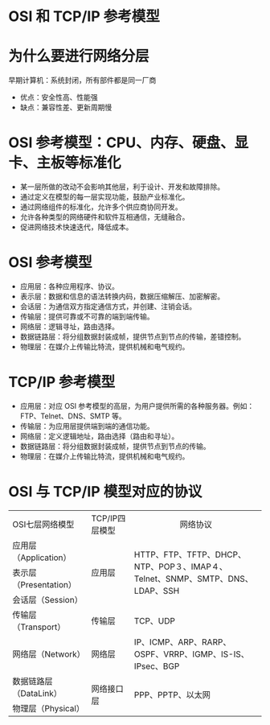 # OSI 和 TCP/IP 参考模型

# 为什么要进行网络分层

早期计算机：系统封闭，所有部件都是同一厂商

- 优点：安全性高、性能强
- 缺点：兼容性差、更新周期慢

# OSI 参考模型：CPU、内存、硬盘、显卡、主板等标准化

- 某一层所做的改动不会影响其他层，利于设计、开发和故障排除。
- 通过定义在模型的每一层实现功能，鼓励产业标准化。
- 通过网络组件的标准化，允许多个供应商协同开发。
- 允许各种类型的网络硬件和软件互相通信，无缝融合。
- 促进网络技术快速迭代，降低成本。

# OSI 参考模型

- 应用层：各种应用程序、协议。
- 表示层：数据和信息的语法转换内码，数据压缩解压、加密解密。
- 会话层：为通信双方指定通信方式，并创建、注销会话。
- 传输层：提供可靠或不可靠的端到端传输。
- 网络层：逻辑寻址，路由选择。
- 数据链路层：将分组数据封装成帧，提供节点到节点的传输，差错控制。
- 物理层：在媒介上传输比特流，提供机械和电气规约。

# TCP/IP 参考模型

- 应用层：对应 OSI 参考模型的高层，为用户提供所需的各种服务器。例如：FTP、Telnet、DNS、SMTP 等。
- 传输层：为应用层提供端到端的通信功能。
- 网络层：定义逻辑地址，路由选择（路由和寻址）。
- 数据链路层：将分组数据封装成帧，提供节点到节点的传输。
- 物理层：在媒介上传输比特流，提供机械和电气规约。

# OSI 与 TCP/IP 模型对应的协议

<table>
  <tr>
    <td>OSI七层网络模型</td>
    <td>TCP/IP四层模型</td>
    <td align="center">网络协议</td>
  </tr>
  <tr>
    <td>应用层（Application）</td>
    <td rowspan="3">应用层</td>
    <td rowspan="3">HTTP、FTP、TFTP、DHCP、NTP、POP３、IMAP４、Telnet、SNMP、SMTP、DNS、LDAP、SSH</td>
  </tr>
  <tr>
    <td>表示层（Presentation）</td>
  </tr>
  <tr>
    <td>会话层（Session）</td>
  </tr>
  <tr>
    <td>传输层（Transport）</td>
    <td>传输层</td>
    <td>TCP、UDP</td>
  </tr>
  <tr>
    <td>网络层（Network）</td>
    <td>网络层</td>
    <td>IP、ICMP、ARP、RARP、OSPF、VRRP、IGMP、IS-IS、IPsec、BGP</td>
  </tr>
  <tr>
    <td>数据链路层（DataLink）</td>
    <td rowspan="2">网络接口层</td>
    <td rowspan="2">PPP、PPTP、以太网</td>
  </tr>
  <tr>
    <td>物理层（Physical）</td>
  </tr>
</table>
